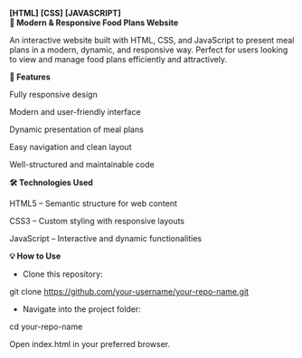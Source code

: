 **[HTML]** **[CSS]** **[JAVASCRIPT]**<br/>
**🥗 Modern & Responsive Food Plans Website**<br/>

An interactive website built with HTML, CSS, and JavaScript to present meal plans in a modern, dynamic, and responsive way. Perfect for users looking to view and manage food plans efficiently and attractively.

**🚀 Features**<br/>

Fully responsive design

Modern and user-friendly interface

Dynamic presentation of meal plans

Easy navigation and clean layout

Well-structured and maintainable code

**🛠️ Technologies Used**<br/>

HTML5 – Semantic structure for web content

CSS3 – Custom styling with responsive layouts

JavaScript – Interactive and dynamic functionalities


**💡 How to Use**<br/>

- Clone this repository:
  
git clone https://github.com/your-username/your-repo-name.git

- Navigate into the project folder:

cd your-repo-name

Open index.html in your preferred browser.
